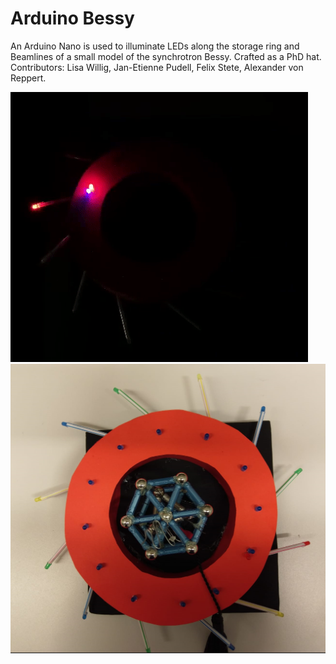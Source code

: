 # Arduino Bessy

An Arduino Nano is used to illuminate LEDs along the storage ring and Beamlines of a small model of the synchrotron Bessy. Crafted as a PhD hat. Contributors: Lisa Willig, Jan-Etienne Pudell, Felix Stete, Alexander von Reppert.

![Bessy Model on PhD Hat](BessyBeam.gif) ![Bessy Model on PhD Hat](PhD_Hat.png)
